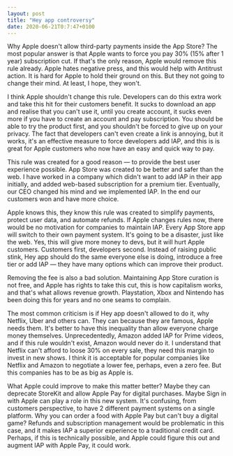 ```yaml
---
layout: post
title: "Hey app controversy"
date: 2020-06-21T0:7:47+0100
---
```


Why Apple doesn't allow third-party payments inside the App Store? The most popular answer is that Apple wants to force you pay 30% (15% after 1 year) subscription cut. If that's the only reason, Apple would remove this rule already. Apple hates negative press, and this would help with Antitrust action. It is hard for Apple to hold their ground on this. But they not going to change their mind. At least, I hope, they won't. 

I think Apple shouldn't change this rule. Developers can do this extra work and take this hit for their customers benefit. It sucks to download an app and realise that you can't use it, until you create account, it sucks even more if you have to create an account and pay subscription. You should be able to try the product first, and you shouldn't be forced to give up on your privacy. The fact that developers can't even create a link is annoying, but it works, it's an effective measure to force developers add IAP, and this is is great for Apple customers who now have an easy and quick way to pay.

This rule was created for a good reason — to provide the best user experience possible. App Store was created to be better and safer than the web. I have worked in a company which didn't want to add IAP in their app initially, and added web-based subscription for a premium tier. Eventually, our CEO changed his mind and we implemented IAP. In the end our customers won and have more choice. 

Apple knows this, they know this rule was created to simplify payments, protect user data, and automate refunds. If Apple changes rules now, there would be no motivation for companies to maintain IAP. Every App Store app will switch to their own payment system. It's going to be a disaster, just like the web. Yes, this will give more money to devs, but it will hurt Apple customers. Customers first, developers second. Instead of raising public stink, Hey app should do the same everyone else is doing, introduce a free tier or add IAP — they have many options which can improve their product.

Removing the fee is also a bad solution. Maintaining App Store curation is not free, and Apple has rights to take this cut, this is how capitalism works, and that's what allows revenue growth. Playstation, Xbox and Nintendo has been doing this for years and no one seams to complain.

The most common criticism is if Hey app doesn't allowed to do it, why Netflix, Uber and others can. They can because they are famous, Apple needs them. It's better to have this inequality than allow everyone charge money themselves. Unprecedentedly, Amazon added IAP for Prime videos, and if this rule wouldn't exist, Amazon would never do it. I understand that Netflix can't afford to loose 30% on every sale, they need this margin to invest in new shows. I think it is acceptable for popular companies like Netflix and Amazon to negotiate a lower fee, perhaps, even a zero fee. But this companies has to be as big as Apple is.

What Apple could improve to make this matter better? Maybe they can deprecate StoreKit and allow Apple Pay for digital purchases. Maybe Sign in with Apple can play a role in this new system. It's confusing, from customers perspective, to have 2 different payment systems on a single platform. Why you can order a food with Apple Pay but can't buy a digital game? Refunds and subscription management would be problematic in this case, and it makes IAP a superior experience to a traditional credit card. Perhaps, if this is technically possible, and Apple could figure this out and augment IAP with Apple Pay, it could work. 
